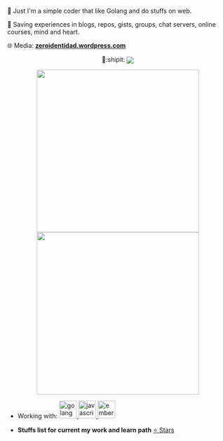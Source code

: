👀 Just I'm a simple coder that like Golang and do stuffs on web.

🔖 Saving experiences in blogs, repos, gists, groups, chat servers, online courses, mind and heart. 

🌐 Media: **[zeroidentidad.wordpress.com](https://zeroidentidad.wordpress.com)**

<p align="center">
  👋:shipit:
  <img align='center' src="https://visitor-badge.laobi.icu/badge?page_id=zeroidentidad.visitor-badge">
</p>

<p align="center">
  <img align="center" src="https://github-readme-stats.vercel.app/api?username=zeroidentidad&show_icons=true&theme=dark" width="370">
  <img align="center" src="https://github-readme-stats.vercel.app/api/top-langs/?username=zeroidentidad&layout=compact&theme=dark&langs_count=10&hide=css,scss,html,java,kotlin,objective-c,less,typescript,ruby,starlark,vue,tsql,assembly,hack,python,makefile,perl,c,shell,batchfile,smarty,php,dockerfile,c%2B%2B" width="370"/>  
</p>

- Working with:
<a href="https://go.dev/" target="_blank"> <img src="https://cdn.jsdelivr.net/gh/devicons/devicon/icons/go/go-original.svg" alt="golang" width="40" height="40"/> </a>
<a href="https://developer.mozilla.org/en-US/docs/Web/JavaScript" target="_blank"> <img src="https://cdn.jsdelivr.net/gh/devicons/devicon/icons/javascript/javascript-original.svg" alt="javascript" width="40" height="40"/> </a>
<a href="https://emberjs.com/" target="_blank"> <img src="https://cdn.jsdelivr.net/gh/devicons/devicon/icons/ember/ember-original-wordmark.svg" alt="emberjs" width="40" height="40"/> </a>

- **Stuffs list for current my work and learn path** [⭐️ Stars](https://github.com/zeroidentidad?tab=stars)
